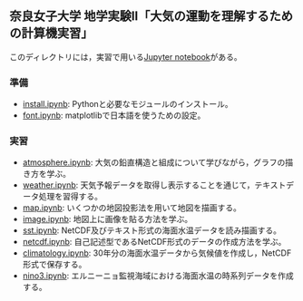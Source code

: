## 奈良女子大学 地学実験II「大気の運動を理解するための計算機実習」

このディレクトリには，実習で用いる[Jupyter notebook](https://nbviewer.jupyter.org/github/tenomoto/nwu-geoex2/tree/master/)がある。

### 準備

* [install.ipynb](https://nbviewer.jupyter.org/github/tenomoto/nwu-geoex2/blob/master/install.ipynb): Pythonと必要なモジュールのインストール。 
* [font.ipynb](https://nbviewer.jupyter.org/github/tenomoto/nwu-geoex2/blob/master/font.ipynb): matplotlibで日本語を使うための設定。

### 実習

* [atmosphere.ipynb](https://nbviewer.jupyter.org/github/tenomoto/nwu-geoex2/blob/master/atmosphere.ipynb): 大気の鉛直構造と組成について学びながら，グラフの描き方を学ぶ。
* [weather.ipynb](https://nbviewer.jupyter.org/github/tenomoto/nwu-geoex2/blob/master/weather.ipynb): 天気予報データを取得し表示することを通じて，テキストデータ処理を習得する。
* [map.ipynb](https://nbviewer.jupyter.org/github/tenomoto/nwu-geoex2/blob/master/map.ipynb): いくつかの地図投影法を用いて地図を描画する。
* [image.ipynb](https://nbviewer.jupyter.org/github/tenomoto/nwu-geoex2/blob/master/image.ipynb): 地図上に画像を貼る方法を学ぶ。
* [sst.ipynb](https://nbviewer.jupyter.org/github/tenomoto/nwu-geoex2/blob/master/sst.ipynb): NetCDF及びテキスト形式の海面水温データを読み描画する。
* [netcdf.ipynb](https://nbviewer.jupyter.org/github/tenomoto/nwu-geoex2/blob/master/netcdf.ipynb): 自己記述型であるNetCDF形式のデータの作成方法を学ぶ。
* [climatology.ipynb](https://nbviewer.jupyter.org/github/tenomoto/nwu-geoex2/blob/master/climatology.ipynb): 30年分の海面水温データから気候値を作成し，NetCDF形式で保存する。
* [nino3.ipynb](https://nbviewer.jupyter.org/github/tenomoto/nwu-geoex2/blob/master/nino3.ipynb): エルニーニョ監視海域における海面水温の時系列データを作成する。
